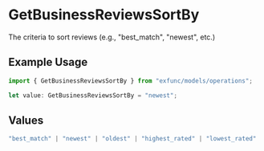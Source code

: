 # GetBusinessReviewsSortBy

The criteria to sort reviews (e.g., "best_match", "newest", etc.)

## Example Usage

```typescript
import { GetBusinessReviewsSortBy } from "exfunc/models/operations";

let value: GetBusinessReviewsSortBy = "newest";
```

## Values

```typescript
"best_match" | "newest" | "oldest" | "highest_rated" | "lowest_rated" | "elites"
```